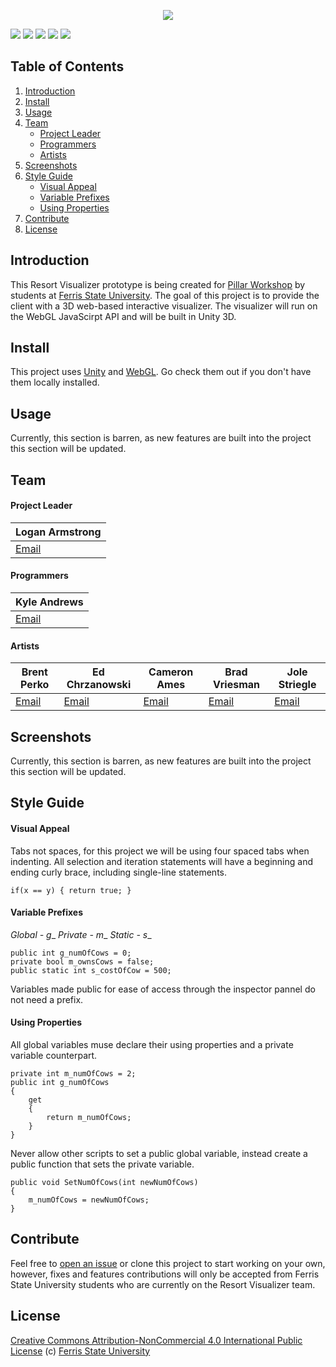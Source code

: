 <p align="center">
<a href="#"><img src="http://i.imgur.com/ohEL0KO.png"/></a>

<a href="http://www.ferris.edu/dagd/"><img src="https://img.shields.io/badge/made%20by-Ferris%20State%20University-blue.svg?style=flat-square"/></a>
<a href="https://unity3d.com/"><img src="https://img.shields.io/badge/engine-Unity-brightgreen.svg?style=flat-square"/></a>
<a href="https://docs.unity3d.com/Manual/webgl-gettingstarted.html"><img src="https://img.shields.io/badge/dependencies-WebGL-brightgreen.svg?style=flat-square"/></a>
<a href="https://github.com/AndrewK9/Resort-Visualizer/issues"><img src="https://img.shields.io/badge/issues-0%20open-brightgreen.svg?style=flat-square"/></a>
<a href="https://github.com/AndrewK9/Resort-Visualizer/blob/master/LICENSE"><img src="https://img.shields.io/badge/license-NonCommercial%20CC%204-brightgreen.svg?style=flat-square"/></a>
</p>

## Table of Contents
1. [Introduction](#introduction)
1. [Install](#install)
1. [Usage](#usage)
1. [Team](#team)
	- [Project Leader](#project-leader)
	- [Programmers](#programmers)
	- [Artists](#artists)
1. [Screenshots](#screenshots)
1. [Style Guide](#style-guide)
	- [Visual Appeal](#visual-appeal)
	- [Variable Prefixes](#variable-prefixes)
	- [Using Properties](#using-properties)
1. [Contribute](#contribute)
1. [License](#license)

## Introduction
This Resort Visualizer prototype is being created for [Pillar Workshop](http://www.pillarworkshop.com/) by students at [Ferris State University](http://www.ferris.edu/dagd/). The goal of this project is to provide the client with a 3D web-based interactive visualizer. The visualizer will run on the WebGL JavaScirpt API and will be built in Unity 3D.

## Install
This project uses [Unity](https://unity3d.com/) and [WebGL](https://docs.unity3d.com/Manual/webgl-gettingstarted.html). Go check them out if you don't have them locally installed.

## Usage
Currently, this section is barren, as new features are built into the project this section will be updated.

## Team
#### Project Leader

Logan Armstrong |
|-----|
| [Email](larmstrong30298@gmail.com) |

#### Programmers

Kyle Andrews |
|-----|
| [Email](andrewskyle28@gmail.com) |

#### Artists

Brent Perko | Ed Chrzanowski | Cameron Ames | Brad Vriesman | Jole Striegle |
|-----|-----|-----|-----|-----|
| [Email](brentp3rk0@gmail.com) | [Email](chrzane1@ferris.edu) | [Email](amesc3@ferris.edu) | [Email](vriesmb@ferris.edu) | [Email](striegj@ferris.edu) |

## Screenshots
Currently, this section is barren, as new features are built into the project this section will be updated.

## Style Guide
#### Visual Appeal
Tabs not spaces, for this project we will be using four spaced tabs when indenting.
All selection and iteration statements will have a beginning and ending curly brace, including single-line statements.
```
if(x == y) { return true; }
```

#### Variable Prefixes
_Global - g__
_Private - m__
_Static - s__
```
public int g_numOfCows = 0;
private bool m_ownsCows = false;
public static int s_costOfCow = 500;
```
Variables made public for ease of access through the inspector pannel do not need a prefix.

#### Using Properties
All global variables muse declare their using properties and a private variable counterpart.
```
private int m_numOfCows = 2;
public int g_numOfCows
{
    get
    {
        return m_numOfCows;
    }
}
```
Never allow other scripts to set a public global variable, instead create a public function that sets the private variable.
```
public void SetNumOfCows(int newNumOfCows)
{
    m_numOfCows = newNumOfCows;
}
```


## Contribute
Feel free to [open an issue](https://github.com/AndrewK9/Resort-Visualizer/issues) or clone this project to start working on your own, however, fixes and features contributions will only be accepted from Ferris State University students who are currently on the Resort Visualizer team.

## License
[Creative Commons Attribution-NonCommercial 4.0 International Public License](https://github.com/AndrewK9/Resort-Visualizer/blob/master/LICENSE) (c) [Ferris State University](http://www.ferris.edu/dagd/)
